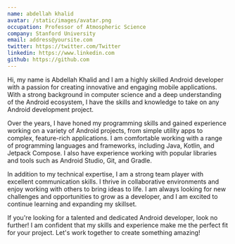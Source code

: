 ```yaml
---
name: abdellah khalid
avatar: /static/images/avatar.png
occupation: Professor of Atmospheric Science
company: Stanford University
email: address@yoursite.com
twitter: https://twitter.com/Twitter
linkedin: https://www.linkedin.com
github: https://github.com
---
```


Hi, my name is Abdellah Khalid and I am a highly skilled Android developer with a passion for creating innovative and engaging mobile applications. With a strong background in computer science and a deep understanding of the Android ecosystem, I have the skills and knowledge to take on any Android development project.

Over the years, I have honed my programming skills and gained experience working on a variety of Android projects, from simple utility apps to complex, feature-rich applications. I am comfortable working with a range of programming languages and frameworks, including Java, Kotlin, and Jetpack Compose. I also have experience working with popular libraries and tools such as Android Studio, Git, and Gradle.

In addition to my technical expertise, I am a strong team player with excellent communication skills. I thrive in collaborative environments and enjoy working with others to bring ideas to life. I am always looking for new challenges and opportunities to grow as a developer, and I am excited to continue learning and expanding my skillset.

If you're looking for a talented and dedicated Android developer, look no further! I am confident that my skills and experience make me the perfect fit for your project. Let's work together to create something amazing!
